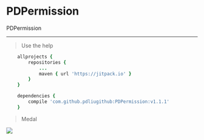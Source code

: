 # PDPermission
PDPermission

***

> Use the help
```ruby
  	allprojects {
  		repositories {
  			...
  			maven { url 'https://jitpack.io' }
  		}
  	}

  	dependencies {
  		compile 'com.github.pdliugithub:PDPermission:v1.1.1'
  	}
```
> Medal

 [![](https://jitpack.io/v/pdliugithub/PDPermission.svg)](https://jitpack.io/#pdliugithub/PDPermission)
